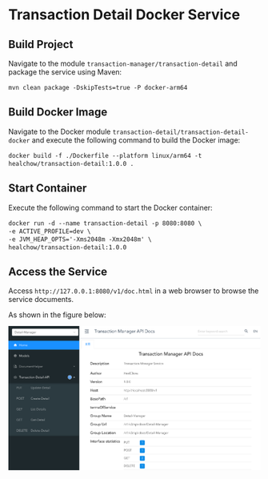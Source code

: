 # Transaction Detail Docker Service

## Build Project

Navigate to the module `transaction-manager/transaction-detail` and package the service using Maven:

```shell
mvn clean package -DskipTests=true -P docker-arm64
```

## Build Docker Image

Navigate to the Docker module `transaction-detail/transaction-detail-docker` and execute the following command to build the Docker image:

```shell
docker build -f ./Dockerfile --platform linux/arm64 -t healchow/transaction-detail:1.0.0 .
```

## Start Container

Execute the following command to start the Docker container:

```shell
docker run -d --name transaction-detail -p 8080:8080 \
-e ACTIVE_PROFILE=dev \
-e JVM_HEAP_OPTS='-Xms2048m -Xmx2048m' \
healchow/transaction-detail:1.0.0
```

## Access the Service

Access `http://127.0.0.1:8080/v1/doc.html` in a web browser to browse the service documents.

As shown in the figure below:

<img src="../../docs/img/transaction-detail-doc.png" alt="Transaction-Detail-Doc" width="1000px" />
